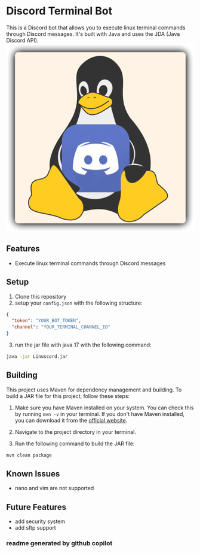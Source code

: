 # Discord Terminal Bot

This is a Discord bot that allows you to execute linux terminal commands through Discord messages. It's built with Java and uses the JDA (Java Discord API).
![Project Logo](icon.png)
## Features

- Execute linux terminal commands through Discord messages

## Setup

1. Clone this repository
2. setup your `config.json` with the following structure:

```json
{
  "token": "YOUR_BOT_TOKEN",
  "channel": "YOUR_TERMINAL_CHANNEL_ID"
}
```
3. run the jar file with java 17 with the following command:

```bash
java -jar Linuscord.jar
```

## Building

This project uses Maven for dependency management and building. To build a JAR file for this project, follow these steps:

1. Make sure you have Maven installed on your system. You can check this by running `mvn -v` in your terminal. If you don't have Maven installed, you can download it from the [official website](https://maven.apache.org/download.cgi).

2. Navigate to the project directory in your terminal.

3. Run the following command to build the JAR file:

```bash
mvn clean package
```

## Known Issues

- nano and vim are not supported

## Future Features

- add security system
- add sftp support

### readme generated by github copilot